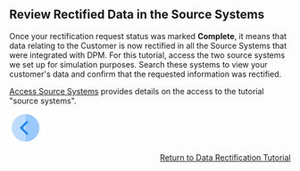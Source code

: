 ## Review Rectified Data in the Source Systems

Once your rectification request status was marked **Complete**, it means that data relating to the Customer is now rectified in all the Source Systems that were integrated with DPM. For this tutorial, access the two source systems we set up for simulation purposes. Search these systems to view your customer's data and confirm that the requested information was rectified.

[Access Source Systems](../00_Setup/00_Access_Source_Systems.md) provides details on the access to the tutorial "source systems".

[![Previous](../images/Previous.png)]( 03_05_Rectify_Ensure_Marked_Complete.md)[<p align="right"> Return to Data Rectification Tutorial</p>](03_01_Rectify_Data_Tutorial.md)

